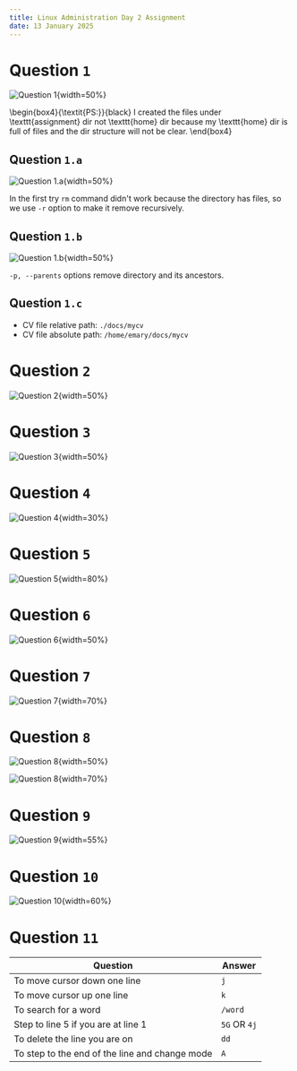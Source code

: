 ```yaml
---
title: Linux Administration Day 2 Assignment
date: 13 January 2025
---
```


# Question `1`

![Question `1`](./answers/q1.png){width=50%}

\begin{box4}{\textit{PS:}}{black}
I created the files under \texttt{assignment} dir not \texttt{home} dir because my \texttt{home} dir is full of files and the dir structure will not be clear.
\end{box4}

## Question `1.a`

![Question `1.a`](./answers/q1a.png){width=50%}

In the first try `rm` command didn't work because the directory has files, so we use `-r` option to make it remove recursively.

## Question `1.b`

![Question `1.b`](./answers/q1b.png){width=50%}

`-p, --parents` options remove directory and its ancestors.

## Question `1.c`

- CV file relative path: `./docs/mycv`
- CV file absolute path: `/home/emary/docs/mycv`

# Question `2`

![Question `2`](./answers/q2.png){width=50%}

# Question `3`

![Question `3`](./answers/q3.png){width=50%}

# Question `4`

![Question `4`](./answers/q4.png){width=30%}

# Question `5`

![Question `5`](./answers/q5.png){width=80%}

# Question `6`

![Question `6`](./answers/q6.png){width=50%}

# Question `7`

![Question `7`](./answers/q7.png){width=70%}

# Question `8`

![Question `8`](./answers/q8-1.png){width=50%}

![Question `8`](./answers/q8-2.png){width=70%}

# Question `9`

![Question `9`](./answers/q9.png){width=55%}

# Question `10`

![Question `10`](./answers/q10.png){width=60%}

# Question `11`

| Question                                       | Answer       |
| ---------------------------------------------- | ------------ |
| To move cursor down one line                   | `j`          |
| To move cursor up one line                     | `k`          |
| To search for a word                           | `/word`      |
| Step to line 5 if you are at line 1            | `5G` OR `4j` |
| To delete the line you are on                  | `dd`         |
| To step to the end of the line and change mode | `A`          |
